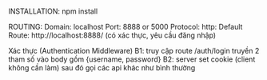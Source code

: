 ###
INSTALLATION:
npm install

ROUTING:
Domain: localhost
Port: 8888 or 5000
Protocol: http:
Default Route: http://localhost:8888/ (có xác thực, yêu cầu đăng nhập)

Xác thực (Authentication Middleware)
B1: truy cập route /auth/login truyền 2 tham số vào body gồm {username, password}
B2: server set cookie (client không cần làm) sau đó gọi các api khác như bình thường